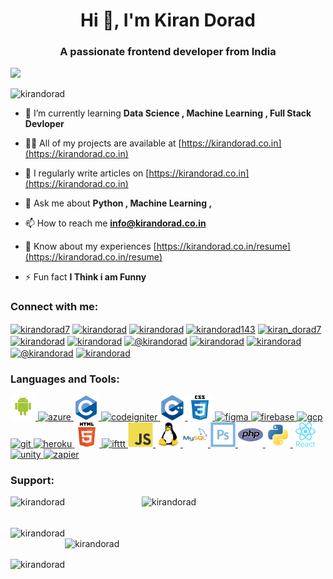 <h1 align="center">Hi 👋, I'm Kiran Dorad</h1>
<h3 align="center">A passionate frontend developer from India</h3>
<img aligbn = "right" alt"coding" width"400" src= "https://www.google.com/url?sa=i&url=https%3A%2F%2Fmedium.com%2F%40stomg7969%2Fmake-your-own-leet-with-ruby-entry-level-39894b579c87&psig=AOvVaw2BmG5qajiV6QpEHd3-dCMI&ust=1700024308883000&source=images&cd=vfe&opi=89978449&ved=0CBEQjRxqFwoTCMjNyJrawoIDFQAAAAAdAAAAABAJ">

<p align="left"> <img src="https://komarev.com/ghpvc/?username=kirandorad&label=Profile%20views&color=0e75b6&style=flat" alt="kirandorad" /> </p>

- 🌱 I’m currently learning **Data Science , Machine Learning , Full Stack Devloper**

- 👨‍💻 All of my projects are available at [https://kirandorad.co.in](https://kirandorad.co.in)

- 📝 I regularly write articles on [https://kirandorad.co.in](https://kirandorad.co.in)

- 💬 Ask me about **Python , Machine Learning ,**

- 📫 How to reach me **info@kirandorad.co.in**

- 📄 Know about my experiences [https://kirandorad.co.in/resume](https://kirandorad.co.in/resume)

- ⚡ Fun fact **I Think i am Funny**

<h3 align="left">Connect with me:</h3>
<p align="left">
<a href="https://twitter.com/kirandorad7" target="blank"><img align="center" src="https://raw.githubusercontent.com/rahuldkjain/github-profile-readme-generator/master/src/images/icons/Social/twitter.svg" alt="kirandorad7" height="30" width="40" /></a>
<a href="https://linkedin.com/in/kirandorad" target="blank"><img align="center" src="https://raw.githubusercontent.com/rahuldkjain/github-profile-readme-generator/master/src/images/icons/Social/linked-in-alt.svg" alt="kirandorad" height="30" width="40" /></a>
<a href="https://kaggle.com/kirandorad" target="blank"><img align="center" src="https://raw.githubusercontent.com/rahuldkjain/github-profile-readme-generator/master/src/images/icons/Social/kaggle.svg" alt="kirandorad" height="30" width="40" /></a>
<a href="https://fb.com/kirandorad143" target="blank"><img align="center" src="https://raw.githubusercontent.com/rahuldkjain/github-profile-readme-generator/master/src/images/icons/Social/facebook.svg" alt="kirandorad143" height="30" width="40" /></a>
<a href="https://instagram.com/kiran_dorad7" target="blank"><img align="center" src="https://raw.githubusercontent.com/rahuldkjain/github-profile-readme-generator/master/src/images/icons/Social/instagram.svg" alt="kiran_dorad7" height="30" width="40" /></a>
<a href="https://dribbble.com/kirandorad" target="blank"><img align="center" src="https://raw.githubusercontent.com/rahuldkjain/github-profile-readme-generator/master/src/images/icons/Social/dribbble.svg" alt="kirandorad" height="30" width="40" /></a>
<a href="https://www.behance.net/kirandorad" target="blank"><img align="center" src="https://raw.githubusercontent.com/rahuldkjain/github-profile-readme-generator/master/src/images/icons/Social/behance.svg" alt="kirandorad" height="30" width="40" /></a>
<a href="https://medium.com/@kirandorad" target="blank"><img align="center" src="https://raw.githubusercontent.com/rahuldkjain/github-profile-readme-generator/master/src/images/icons/Social/medium.svg" alt="@kirandorad" height="30" width="40" /></a>
<a href="https://www.youtube.com/c/kirandorad" target="blank"><img align="center" src="https://raw.githubusercontent.com/rahuldkjain/github-profile-readme-generator/master/src/images/icons/Social/youtube.svg" alt="kirandorad" height="30" width="40" /></a>
<a href="https://www.hackerrank.com/kirandorad" target="blank"><img align="center" src="https://raw.githubusercontent.com/rahuldkjain/github-profile-readme-generator/master/src/images/icons/Social/hackerrank.svg" alt="kirandorad" height="30" width="40" /></a>
<a href="https://www.hackerearth.com/@kirandorad" target="blank"><img align="center" src="https://raw.githubusercontent.com/rahuldkjain/github-profile-readme-generator/master/src/images/icons/Social/hackerearth.svg" alt="@kirandorad" height="30" width="40" /></a>
<a href="https://discord.gg/kirandorad" target="blank"><img align="center" src="https://raw.githubusercontent.com/rahuldkjain/github-profile-readme-generator/master/src/images/icons/Social/discord.svg" alt="kirandorad" height="30" width="40" /></a>
</p>

<h3 align="left">Languages and Tools:</h3>
<p align="left"> <a href="https://developer.android.com" target="_blank" rel="noreferrer"> <img src="https://raw.githubusercontent.com/devicons/devicon/master/icons/android/android-original-wordmark.svg" alt="android" width="40" height="40"/> </a> <a href="https://azure.microsoft.com/en-in/" target="_blank" rel="noreferrer"> <img src="https://www.vectorlogo.zone/logos/microsoft_azure/microsoft_azure-icon.svg" alt="azure" width="40" height="40"/> </a> <a href="https://www.cprogramming.com/" target="_blank" rel="noreferrer"> <img src="https://raw.githubusercontent.com/devicons/devicon/master/icons/c/c-original.svg" alt="c" width="40" height="40"/> </a> <a href="https://codeigniter.com" target="_blank" rel="noreferrer"> <img src="https://cdn.worldvectorlogo.com/logos/codeigniter.svg" alt="codeigniter" width="40" height="40"/> </a> <a href="https://www.w3schools.com/cpp/" target="_blank" rel="noreferrer"> <img src="https://raw.githubusercontent.com/devicons/devicon/master/icons/cplusplus/cplusplus-original.svg" alt="cplusplus" width="40" height="40"/> </a> <a href="https://www.w3schools.com/css/" target="_blank" rel="noreferrer"> <img src="https://raw.githubusercontent.com/devicons/devicon/master/icons/css3/css3-original-wordmark.svg" alt="css3" width="40" height="40"/> </a> <a href="https://www.figma.com/" target="_blank" rel="noreferrer"> <img src="https://www.vectorlogo.zone/logos/figma/figma-icon.svg" alt="figma" width="40" height="40"/> </a> <a href="https://firebase.google.com/" target="_blank" rel="noreferrer"> <img src="https://www.vectorlogo.zone/logos/firebase/firebase-icon.svg" alt="firebase" width="40" height="40"/> </a> <a href="https://cloud.google.com" target="_blank" rel="noreferrer"> <img src="https://www.vectorlogo.zone/logos/google_cloud/google_cloud-icon.svg" alt="gcp" width="40" height="40"/> </a> <a href="https://git-scm.com/" target="_blank" rel="noreferrer"> <img src="https://www.vectorlogo.zone/logos/git-scm/git-scm-icon.svg" alt="git" width="40" height="40"/> </a> <a href="https://heroku.com" target="_blank" rel="noreferrer"> <img src="https://www.vectorlogo.zone/logos/heroku/heroku-icon.svg" alt="heroku" width="40" height="40"/> </a> <a href="https://www.w3.org/html/" target="_blank" rel="noreferrer"> <img src="https://raw.githubusercontent.com/devicons/devicon/master/icons/html5/html5-original-wordmark.svg" alt="html5" width="40" height="40"/> </a> <a href="https://ifttt.com/" target="_blank" rel="noreferrer"> <img src="https://www.vectorlogo.zone/logos/ifttt/ifttt-ar21.svg" alt="ifttt" width="40" height="40"/> </a> <a href="https://developer.mozilla.org/en-US/docs/Web/JavaScript" target="_blank" rel="noreferrer"> <img src="https://raw.githubusercontent.com/devicons/devicon/master/icons/javascript/javascript-original.svg" alt="javascript" width="40" height="40"/> </a> <a href="https://www.linux.org/" target="_blank" rel="noreferrer"> <img src="https://raw.githubusercontent.com/devicons/devicon/master/icons/linux/linux-original.svg" alt="linux" width="40" height="40"/> </a> <a href="https://www.mysql.com/" target="_blank" rel="noreferrer"> <img src="https://raw.githubusercontent.com/devicons/devicon/master/icons/mysql/mysql-original-wordmark.svg" alt="mysql" width="40" height="40"/> </a> <a href="https://www.photoshop.com/en" target="_blank" rel="noreferrer"> <img src="https://raw.githubusercontent.com/devicons/devicon/master/icons/photoshop/photoshop-line.svg" alt="photoshop" width="40" height="40"/> </a> <a href="https://www.php.net" target="_blank" rel="noreferrer"> <img src="https://raw.githubusercontent.com/devicons/devicon/master/icons/php/php-original.svg" alt="php" width="40" height="40"/> </a> <a href="https://www.python.org" target="_blank" rel="noreferrer"> <img src="https://raw.githubusercontent.com/devicons/devicon/master/icons/python/python-original.svg" alt="python" width="40" height="40"/> </a> <a href="https://reactjs.org/" target="_blank" rel="noreferrer"> <img src="https://raw.githubusercontent.com/devicons/devicon/master/icons/react/react-original-wordmark.svg" alt="react" width="40" height="40"/> </a> <a href="https://unity.com/" target="_blank" rel="noreferrer"> <img src="https://www.vectorlogo.zone/logos/unity3d/unity3d-icon.svg" alt="unity" width="40" height="40"/> </a> <a href="https://zapier.com" target="_blank" rel="noreferrer"> <img src="https://www.vectorlogo.zone/logos/zapier/zapier-icon.svg" alt="zapier" width="40" height="40"/> </a> </p>

<h3 align="left">Support:</h3>
<p><a href="https://www.buymeacoffee.com/kirandorad"> <img align="left" src="https://cdn.buymeacoffee.com/buttons/v2/default-yellow.png" height="50" width="210" alt="kirandorad" /></a><a href="https://ko-fi.com/kirandorad"> <img align="left" src="https://cdn.ko-fi.com/cdn/kofi3.png?v=3" height="50" width="210" alt="kirandorad" /></a></p><br><br>

<p><img align="left" src="https://github-readme-stats.vercel.app/api/top-langs?username=kirandorad&show_icons=true&locale=en&layout=compact" alt="kirandorad" /></p>

<p>&nbsp;<img align="center" src="https://github-readme-stats.vercel.app/api?username=kirandorad&show_icons=true&locale=en" alt="kirandorad" /></p>

<p><img align="center" src="https://github-readme-streak-stats.herokuapp.com/?user=kirandorad&" alt="kirandorad" /></p>
